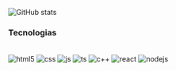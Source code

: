 ![ GitHub stats](https://github-readme-stats.vercel.app/api?username=alvsoares1&show_icons=true&theme=radical)

### Tecnologias
<div style =  "display: inline_block"><br/>
  <img align = "center" alt = "html5" src="https://img.shields.io/badge/HTML5-E34F26?style=for-the-badge&logo=html5&logoColor=white"/>
  <img align = "center" alt = "css" src="https://img.shields.io/badge/CSS3-1572B6?style=for-the-badge&logo=css3&logoColor=white"/>
  <img align = "center" alt = "js" src="https://img.shields.io/badge/JavaScript-323330?style=for-the-badge&logo=javascript&logoColor=F7DF1E"/>
  <img align = "center" alt = "ts" src="https://img.shields.io/badge/TypeScript-007ACC?style=for-the-badge&logo=typescript&logoColor=white"/>
  <img align = "center" alt = "c++" src="https://img.shields.io/badge/C%2B%2B-00599C?style=for-the-badge&logo=c%2B%2B&logoColor=white"/>
  <img align = "center" alt = "react" src="https://img.shields.io/badge/React-20232A?style=for-the-badge&logo=react&logoColor=61DAFB"/>
  <img align = "center" alt = "nodejs" src="https://img.shields.io/badge/Node.js-43853D?style=for-the-badge&logo=node.js&logoColor=white"/>
</div>
